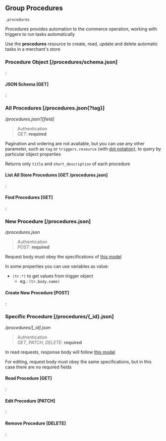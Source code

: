 ## Group Procedures

`.procedures`

Procedures provides automation to the commerce operation,
working with triggers to run tasks automatically

Use the **procedures** resource to create, read, update and delete
automatic tasks in a merchant's store

### Procedure Object [/procedures/schema.json]

:[](.procedure-object.apib)

#### JSON Schema [GET]

:[](.json-schema.apib)

### All Procedures [/procedures.json{?tag}]

*/procedures.json?[field]*

> Authentication<br>_GET_: **required**

Pagination and ordering are not available, but you can use any other parameter,
such as `tag` or `triggers.resource`
(with [dot notation](https://docs.mongodb.com/manual/core/document/#dot-notation)),
to query by particular object properties

Returns only `title` and `short_description` of each procedure

#### List All Store Procedures [GET /procedures.json]

:[](.list-all-store-procedures.apib)

#### Find Procedures [GET]

:[](.find-procedures.apib)

### New Procedure [/procedures.json]

*/procedures.json*

> Authentication<br>_POST_: **required**

Request body must obey the specifications of
[this model](#reference/procedures/procedure-object)

In some properties you can use variables as value:
- `(tr.*)` to get values from trigger object
  - eg.: `(tr.body.name)`

#### Create New Procedure [POST]

:[](.create-new-procedure.apib)

### Specific Procedure [/procedures/{_id}.json]

*/procedures/[_id].json*

> Authentication<br>_GET_, _PATCH_, _DELETE_: **required**

In read requests, response body will follow
[this model](#reference/procedures/procedure-object)

For editing, request body must obey the same specifications,
but in this case there are no required fields

#### Read Procedure [GET]

:[](.read-procedure.apib)

#### Edit Procedure [PATCH]

:[](.edit-procedure.apib)

#### Remove Procedure [DELETE]

:[](.remove-procedure.apib)
